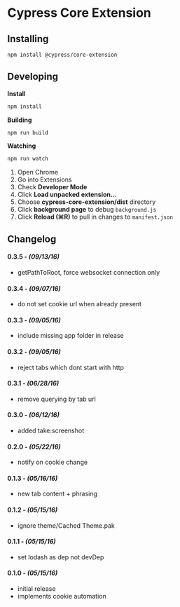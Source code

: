 # Cypress Core Extension

## Installing

```bash
npm install @cypress/core-extension
```

## Developing

**Install**

```bash
npm install
```

**Building**

```bash
npm run build
```

**Watching**

```bash
npm run watch
```

1. Open Chrome
2. Go into Extensions
3. Check **Developer Mode**
4. Click **Load unpacked extension...**
5. Choose **cypress-core-extension/dist** directory
6. Click **background page** to debug `background.js`
7. Click **Reload (⌘R)** to pull in changes to `manifest.json`

## Changelog

#### 0.3.5 - *(09/13/16)*
- getPathToRoot, force websocket connection only

#### 0.3.4 - *(09/07/16)*
- do not set cookie url when already present

#### 0.3.3 - *(09/05/16)*
- include missing app folder in release

#### 0.3.2 - *(09/05/16)*
- reject tabs which dont start with http

#### 0.3.1 - *(06/28/16)*
- remove querying by tab url

#### 0.3.0 - *(06/12/16)*
- added take:screenshot

#### 0.2.0 - *(05/22/16)*
- notify on cookie change

#### 0.1.3 - *(05/16/16)*
- new tab content + phrasing

#### 0.1.2 - *(05/15/16)*
- ignore theme/Cached Theme.pak

#### 0.1.1 - *(05/15/16)*
- set lodash as dep not devDep

#### 0.1.0 - *(05/15/16)*
- initial release
- implements cookie automation
